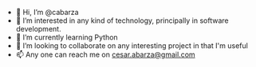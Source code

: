 - 👋 Hi, I’m @cabarza
- 👀 I’m interested in any kind of technology, principally in software development.
- 🌱 I’m currently learning Python
- 💞️ I’m looking to collaborate on any interesting project in that I'm useful 
- 📫 Any one can reach me on cesar.abarza@gmail.com

<!---
cabarza/cabarza is a ✨ special ✨ repository because its `README.md` (this file) appears on your GitHub profile.
You can click the Preview link to take a look at your changes.
--->
